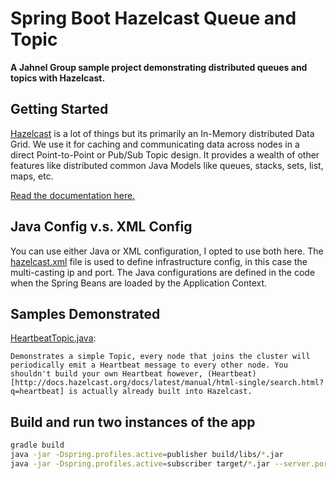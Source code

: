 # Spring Boot Hazelcast Queue and Topic

**A Jahnel Group sample project demonstrating distributed queues and topics with Hazelcast.**

## Getting Started

[Hazelcast](https://hazelcast.com/) is a lot of things but its primarily an In-Memory distributed Data Grid. We use it for caching and communicating data across nodes in a direct Point-to-Point or Pub/Sub Topic design. It provides a wealth of other features like distributed common Java Models like queues, stacks, sets, list, maps, etc.

[Read the documentation here.](http://docs.hazelcast.org/docs/latest/manual/html-single/)

## Java Config v.s. XML Config

You can use either Java or XML configuration, I opted to use both here. The [hazelcast.xml](src/main/resources/hazelcast.xml) file is used to define infrastructure config, in this case the multi-casting ip and port. The Java configurations are defined in the code when the Spring Beans are loaded by the Application Context.

## Samples Demonstrated

[HeartbeatTopic.java](src/main/java/com/jahnelgroup/queue/hazelcast/HeartbeatTopic.java):

    Demonstrates a simple Topic, every node that joins the cluster will periodically emit a Heartbeat message to every other node. You shouldn't build your own Heartbeat however, (Heartbeat)[http://docs.hazelcast.org/docs/latest/manual/html-single/search.html?q=heartbeat] is actually already built into Hazelcast.

## Build and run two instances of the app

```bash
gradle build
java -jar -Dspring.profiles.active=publisher build/libs/*.jar
java -jar -Dspring.profiles.active=subscriber target/*.jar --server.port=9001 &
```